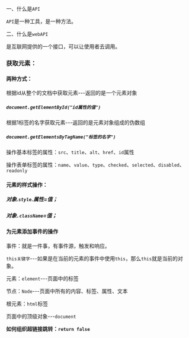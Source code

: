 一、什么是`API`

`API`是一种工具，是一种方法。

二、什么是`webAPI`

是互联网提供的一个接口，可以让使用者去调用。



### **获取元素：**

#### 两种方式：

根据id从整个的文档中获取元素---返回的是一个元素对象

##### `document.getElementById("id属性的值")`

根据1标签的名字获取元素---返回的是元素对象组成的伪数组

##### `document.getElementsByTagName("标签的名字")`

操作基本标签的属性：`src`、`title`、`alt`、`href`、`id`属性

操作表单标签的属性：`name`、`value`、`type`、`checked`、`selected`、`disabled`、`readonly`

#### 元素的样式操作：

##### 对象.`style`.属性=值；

##### 对象`.className`=值；



#### 为元素添加事件的操作

事件：就是一件事，有事件源，触发和响应。



`this关键字`---如果是在当前的元素的事件中使用`this`，那么`this`就是当前的对象。



元素：`element`---页面中的标签

节点：`Node`---页面中所有的内容、标签、属性、文本

根元素：`html`标签

页面中的顶级对象---`document`



**如何组织超链接跳转：`return false`**

